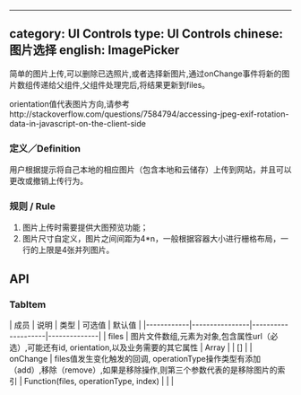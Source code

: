 ---
category: UI Controls
type: UI Controls
chinese: 图片选择
english: ImagePicker
--------------------

简单的图片上传,可以删除已选照片,或者选择新图片,通过onChange事件将新的图片数组传递给父组件,父组件处理完后,将结果更新到files。

orientation值代表图片方向,请参考http://stackoverflow.com/questions/7584794/accessing-jpeg-exif-rotation-data-in-javascript-on-the-client-side

### 定义／Definition
用户根据提示将自己本地的相应图片（包含本地和云储存）上传到网站，并且可以更改或撤销上传行为。

### 规则 / Rule
1. 图片上传时需要提供大图预览功能；
2. 图片尺寸自定义，图片之间间距为4*n，一般根据容器大小进行栅格布局，一行的上限是4张并列图片。


## API

### TabItem
| 成员        | 说明           | 类型      |     可选值    | 默认值       |
|------------|----------------|--------------------|--------------|
| files    | 图片文件数组,元素为对象,包含属性url（必选）,可能还有id, orientation,以及业务需要的其它属性     | Array |  | []  |
| onChange    | files值发生变化触发的回调, operationType操作类型有添加（add）,移除（remove）,如果是移除操作,则第三个参数代表的是移除图片的索引  | Function(files, operationType, index) | |    |
